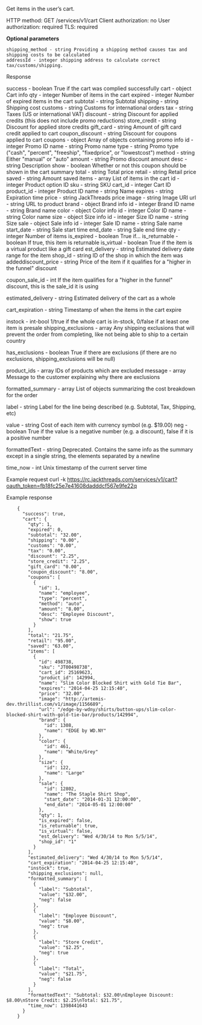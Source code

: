 Get items in the user’s cart.

HTTP method: GET /services/v1/cart
Client authorization: no
User authorization: required
TLS: required


**Optional parameters**

    shipping_method - string Providing a shipping method causes tax and shipping costs to be calculated
    addressId - integer shipping address to calculate correct tax/customs/shipping. 

Response

success - boolean True if the cart was complied successfully
cart - object Cart info
qty - integer Number of items in the cart
expired - integer Number of expired items in the cart
subtotal - string Subtotal
shipping - string Shipping cost
customs - string Customs for international orders
tax - string Taxes (US or international VAT)
discount - string Discount for applied credits (this does not include promo reductions)
store_credit - string Discount for applied store credits
gift_card - string Amount of gift card credit applied to cart
coupon_discount - string Discount for coupons applied to cart
coupons - object Array of objects containing promo info
id - integer Promo ID
name - string Promo name
type - string Promo type ("cash", "percent", "freeship", "fixedprice", or "lowestcost")
method - string Either "manual" or "auto"
amount - string Promo discount amount
desc - string Description
show - boolean Whether or not this coupon should be shown in the cart summary
total - string Total price
retail - string Retail price
saved - string Amount saved
items - array List of items in the cart
id - integer Product option ID
sku - string SKU
cart_id - integer Cart ID
product_id - integer Product ID
name - string Name
expires - string Expiration time
price - string JackThreads price
image - string Image URI
url - string URL to product
brand - object Brand info
id - integer Brand ID
name - string Brand name
color - object Color info
id - integer Color ID
name - string Color name
size - object Size info
id - integer Size ID
name - string Size
sale - object Sale info
id - integer Sale ID
name - string Sale name
start_date - string Sale start time
end_date - string Sale end time
qty - integer Number of items
is_expired - boolean True if...
is_returnable - boolean If true, this item is returnable
is_virtual - boolean True if the item is a virtual product like a gift card
est_delivery - string Estimated delivery date range for the item
shop_id - string ID of the shop in which the item was addeddiscount_price - string Price of the item if it qualifies for a "higher in the funnel" discount

coupon_sale_id  - int If the item qualifies for a "higher in the funnel" discount, this is the sale_id it is using

estimated_delivery - string Estimated delivery of the cart as a whole

cart_expiration - string Timestamp of when the items in the cart expire

instock - int-bool 1/true if the whole cart is in-stock, 0/false if at least one item is presale
shipping_exclusions - array Any shipping exclusions that will prevent the order from completing, like not being able to ship to a certain country

has_exclusions - boolean True if there are exclusions (if there are no exclusions, shipping_exclusions will be null)

product_ids - array IDs of products which are excluded
message - array Message to the customer explaining why there are exclusions

formatted_summary - array List of objects summarizing the cost breakdown for the order

label - string Label for the line being described (e.g. Subtotal, Tax, Shipping, etc)

value - string Cost of each item with currency symbol (e.g. $19.00)
neg - boolean True if the value is a negative number (e.g. a discount), false if it is a positive number

formattedText - string Deprecated. Contains the same info as the summary except in a single string, the elements separated by a newline

time_now - int Unix timestamp of the current server time

Example request
        curl -k https://rc.jackthreads.com/services/v1/cart?oauth_token=fb18fc25e7e41608dadddcf567e9fe22q

Example response





        {
          "success": true,
          "cart": {
            "qty": 1,
            "expired": 0,
            "subtotal": "32.00",
            "shipping": "0.00",
            "customs": "0.00",
            "tax": "0.00",
            "discount": "2.25",
            "store_credit": "2.25",
            "gift_card": "0.00",
            "coupon_discount": "8.00",
            "coupons": [
              {
                "id": 1,
                "name": "employee",
                "type": "percent",
                "method": "auto",
                "amount": "8.00",
                "desc": "Employee Discount",
                "show": true
              }
            ],
            "total": "21.75",
            "retail": "95.00",
            "saved": "63.00",
            "items": [
              {
                "id": 498738,
                "sku": "JT00498738",
                "cart_id": 25169623,
                "product_id": 142994,
                "name": "Slim Color Blocked Shirt with Gold Tie Bar",
                "expires": "2014-04-25 12:15:40",
                "price": "32.00",
                "image": "http://artemis-dev.thrillist.com/v1/image/1156689",
                "url": "/edge-by-wdny/shirts/button-ups/slim-color-blocked-shirt-with-gold-tie-bar/products/142994",
                "brand": {
                  "id": 1308,
                  "name": "EDGE by WD.NY"
                },
                "color": {
                  "id": 461,
                  "name": "White/Grey"
                },
                "size": {
                  "id": 122,
                  "name": "Large"
                },
                "sale": {
                  "id": 12802,
                  "name": "The Staple Shirt Shop",
                  "start_date": "2014-01-31 12:00:00",
                  "end_date": "2014-05-01 12:00:00"
                },
                "qty": 1,
                "is_expired": false,
                "is_returnable": true,
                "is_virtual": false,
                "est_delivery": "Wed 4/30/14 to Mon 5/5/14",
                "shop_id": "1"
              }
            ],
            "estimated_delivery": "Wed 4/30/14 to Mon 5/5/14",
            "cart_expiration": "2014-04-25 12:15:40",
            "instock": true,
            "shipping_exclusions": null,
            "formatted_summary": [
              {
                "label": "Subtotal",
                "value": "$32.00",
                "neg": false
              },
              {
                "label": "Employee Discount",
                "value": "$8.00",
                "neg": true
              },
              {
                "label": "Store Credit",
                "value": "$2.25",
                "neg": true
              },
              {
                "label": "Total",
                "value": "$21.75",
                "neg": false
              }
            ],
            "formattedText": "Subtotal: $32.00\nEmployee Discount: $8.00\nStore Credit: $2.25\nTotal: $21.75",
            "time_now": 1398441643
          }
        }